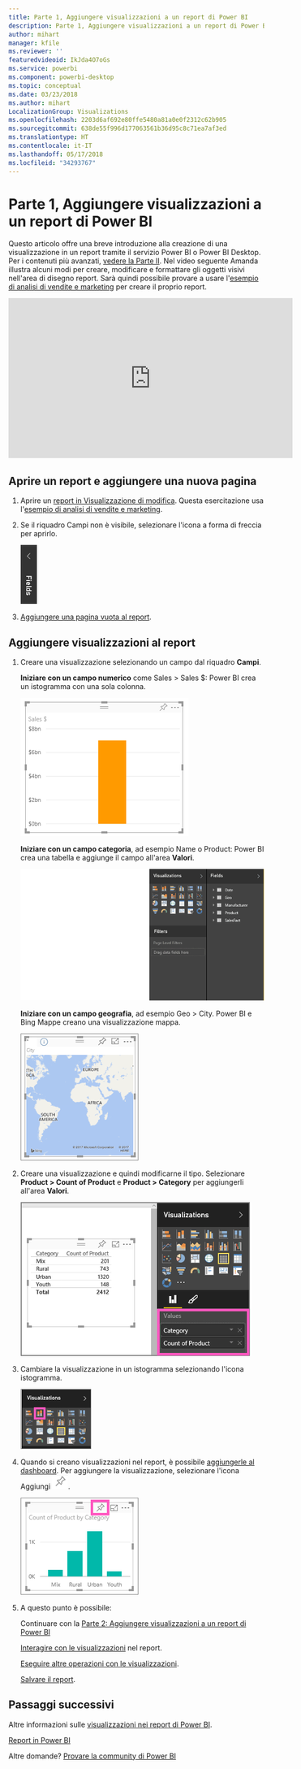 ```yaml
---
title: Parte 1, Aggiungere visualizzazioni a un report di Power BI
description: Parte 1, Aggiungere visualizzazioni a un report di Power BI
author: mihart
manager: kfile
ms.reviewer: ''
featuredvideoid: IkJda4O7oGs
ms.service: powerbi
ms.component: powerbi-desktop
ms.topic: conceptual
ms.date: 03/23/2018
ms.author: mihart
LocalizationGroup: Visualizations
ms.openlocfilehash: 2203d6af692e80ffe5480a81a0e0f2312c62b905
ms.sourcegitcommit: 638de55f996d177063561b36d95c8c71ea7af3ed
ms.translationtype: HT
ms.contentlocale: it-IT
ms.lasthandoff: 05/17/2018
ms.locfileid: "34293767"
---
```

# <a name="part-i-add-visualizations-to-a-power-bi-report"></a>Parte 1, Aggiungere visualizzazioni a un report di Power BI
Questo articolo offre una breve introduzione alla creazione di una visualizzazione in un report tramite il servizio Power BI o Power BI Desktop.  Per i contenuti più avanzati, [vedere la Parte II](power-bi-report-add-visualizations-ii.md). Nel video seguente Amanda illustra alcuni modi per creare, modificare e formattare gli oggetti visivi nell'area di disegno report. Sarà quindi possibile provare a usare l'[esempio di analisi di vendite e marketing](sample-datasets.md) per creare il proprio report.

<iframe width="560" height="315" src="https://www.youtube.com/embed/IkJda4O7oGs" frameborder="0" allowfullscreen></iframe>


## <a name="open-a-report-and-add-a-new-page"></a>Aprire un report e aggiungere una nuova pagina
1. Aprire un [report in Visualizzazione di modifica](service-reading-view-and-editing-view.md). Questa esercitazione usa l'[esempio di analisi di vendite e marketing](sample-datasets.md).
2. Se il riquadro Campi non è visibile, selezionare l'icona a forma di freccia per aprirlo. 
   
   ![](media/power-bi-report-add-visualizations-i/pbi_nancy_fieldsfiltersarrow.png)
3. [Aggiungere una pagina vuota al report](power-bi-report-add-page.md).

## <a name="add-visualizations-to-the-report"></a>Aggiungere visualizzazioni al report
1. Creare una visualizzazione selezionando un campo dal riquadro **Campi**.  
   
   **Iniziare con un campo numerico** come Sales > Sales $: Power BI crea un istogramma con una sola colonna.
   
   ![](media/power-bi-report-add-visualizations-i/pbi_onecolchart.png)
   
   **Iniziare con un campo categoria**, ad esempio Name o Product: Power BI crea una tabella e aggiunge il campo all'area **Valori**.
   
   ![](media/power-bi-report-add-visualizations-i/pbi_agif_createchart3.gif)
   
   **Iniziare con un campo geografia**, ad esempio Geo > City. Power BI e Bing Mappe creano una visualizzazione mappa.
   
   ![](media/power-bi-report-add-visualizations-i/power-bi-map.png)
2. Creare una visualizzazione e quindi modificarne il tipo. Selezionare **Product > Count of Product** e **Product > Category** per aggiungerli all'area **Valori**.
   
   ![](media/power-bi-report-add-visualizations-i/part1table1.png)
3. Cambiare la visualizzazione in un istogramma selezionando l'icona istogramma.
   
   ![](media/power-bi-report-add-visualizations-i/part1converttocolumn.png)
4. Quando si creano visualizzazioni nel report, è possibile [aggiungerle al dashboard](service-dashboard-pin-tile-from-report.md). Per aggiungere la visualizzazione, selezionare l'icona Aggiungi ![](media/power-bi-report-add-visualizations-i/pinnooutline.png).
   
   ![](media/power-bi-report-add-visualizations-i/part1pin1.png)
5. A questo punto è possibile:
   
   Continuare con la [Parte 2: Aggiungere visualizzazioni a un report di Power BI](power-bi-report-add-visualizations-ii.md)
   
   [Interagire con le visualizzazioni](service-reading-view-and-editing-view.md) nel report.
   
   [Eseguire altre operazioni con le visualizzazioni](power-bi-report-visualizations.md).
   
   [Salvare il report](service-report-save.md).

## <a name="next-steps"></a>Passaggi successivi
Altre informazioni sulle [visualizzazioni nei report di Power BI](power-bi-report-visualizations.md).

[Report in Power BI](service-reports.md)

Altre domande? [Provare la community di Power BI](http://community.powerbi.com/)

